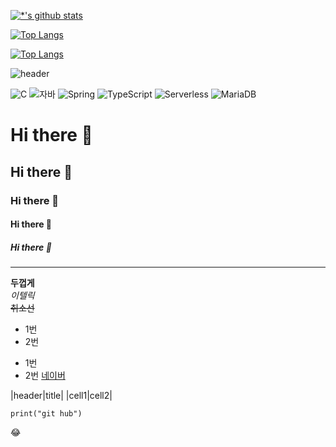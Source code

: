 
[![*'s github stats](https://github-readme-stats.vercel.app/api?username=YJ3Lee)](https://github.com/YJ3Lee)


[![Top Langs](https://github-readme-stats.vercel.app/api/top-langs/?username=YJ3Lee&layout=compact)](https://github.com/YJ3Lee/github-readme-stats)

[![Top Langs](https://github-readme-stats.vercel.app/api/top-langs/?username=YJ3Lee)](https://github.com/YJ3Lee/github-readme-stats)

![header](https://capsule-render.vercel.app/api?type=egg&color=auto&height=300&section=header&text=깃허브%20특강&fontSize=90&animation=scalein)


![C](https://img.shields.io/badge/-C-123456?style=flat-square&logo=C&logoColor=black)
![자바](https://img.shields.io/badge/-자바-007396?style=flat&logo=Java&logoColor=ffffff)
![Spring](https://img.shields.io/badge/-Spring-6DB33F?style=for-the-badge&logo=Spring&logoColor=white)
![TypeScript](https://img.shields.io/badge/-TypeScript-3178C6?style=flat-square&logo=TypeScript&logoColor=white)
![Serverless](https://img.shields.io/badge/-Serverless-FD5750?style=flat-square&logo=Serverless&logoColor=magenta)
![MariaDB](https://img.shields.io/badge/-MariaDB-1F305F?style=flat-square&logo=mariadb&logoColor=white)



# Hi there 👋
## Hi there 👋
### Hi there 👋
#### Hi there 👋
##### Hi there 👋

---
**두껍게**<br>
*이텔릭*<br>
~~취소선~~

* 1번
* 2번
- 1번
- 2번
[네이버](https://www.naver.com)

|header|title|
|cell1|cell2|
```
print("git hub")
```

😂
